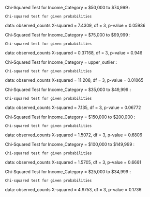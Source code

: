 Chi-Squared Test for Income_Category = $50,000 to $74,999 :

	Chi-squared test for given probabilities

data:  observed_counts
X-squared = 7.4309, df = 3, p-value = 0.05936


Chi-Squared Test for Income_Category = $75,000 to $99,999 :

	Chi-squared test for given probabilities

data:  observed_counts
X-squared = 0.37168, df = 3, p-value = 0.946


Chi-Squared Test for Income_Category = upper_outlier :

	Chi-squared test for given probabilities

data:  observed_counts
X-squared = 11.208, df = 3, p-value = 0.01065


Chi-Squared Test for Income_Category = $35,000 to $49,999 :

	Chi-squared test for given probabilities

data:  observed_counts
X-squared = 7.135, df = 3, p-value = 0.06772


Chi-Squared Test for Income_Category = $150,000 to $200,000 :

	Chi-squared test for given probabilities

data:  observed_counts
X-squared = 1.5072, df = 3, p-value = 0.6806


Chi-Squared Test for Income_Category = $100,000 to $149,999 :

	Chi-squared test for given probabilities

data:  observed_counts
X-squared = 1.5705, df = 3, p-value = 0.6661


Chi-Squared Test for Income_Category = $25,000 to $34,999 :

	Chi-squared test for given probabilities

data:  observed_counts
X-squared = 4.9753, df = 3, p-value = 0.1736
